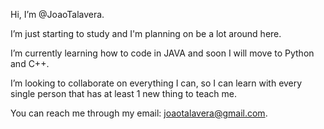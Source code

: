 Hi, I’m @JoaoTalavera.

I’m just starting to study and I'm planning on be a lot around here.

I’m currently learning how to code in JAVA and soon I will move to Python and C++.

I’m looking to collaborate on everything I can, so I can learn with every single person that has at least 1 new thing to teach me.

You can reach me through my email: joaotalavera@gmail.com.
